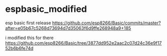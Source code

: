 # espbasic_modified
esp basic first release https://github.com/esp8266/Basic/commits/master?after=e05b67c5268d73694d7d35063f6d9ffe268948a9+185

i modified this for there https://github.com/esp8266/Basic/tree/3877dd952e2aac2c07d24c36e9f1752b6b6fe74d
